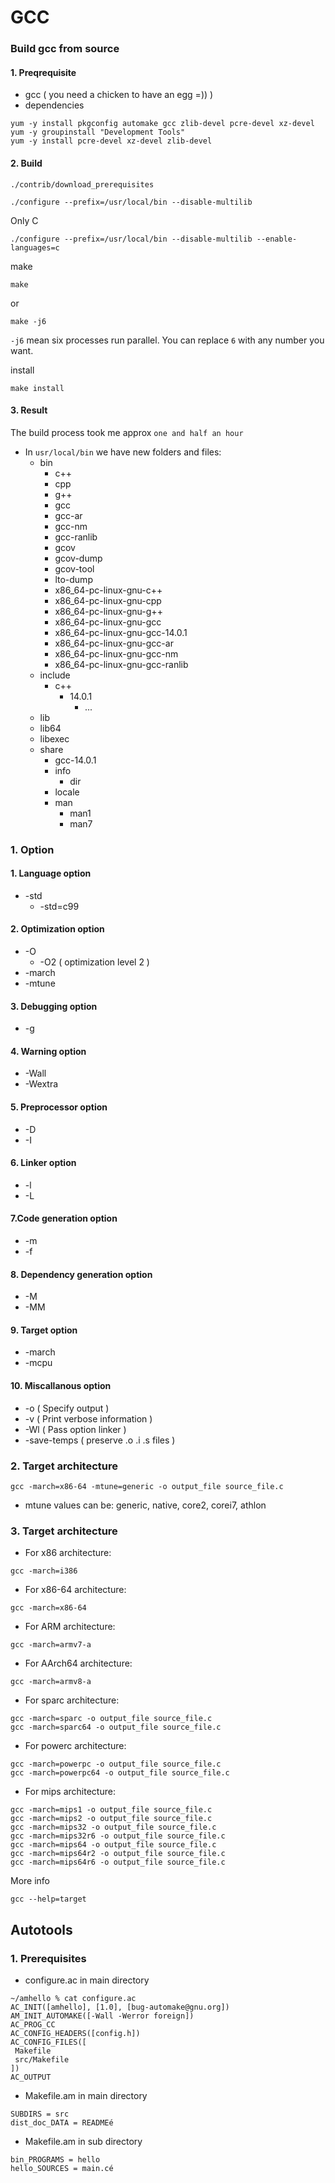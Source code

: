 # GCC
### Build gcc from source 
#### 1. Preqrequisite
* gcc ( you need a chicken to have an egg =)) )
* dependencies
```
yum -y install pkgconfig automake gcc zlib-devel pcre-devel xz-devel
yum -y groupinstall "Development Tools"
yum -y install pcre-devel xz-devel zlib-devel
```
#### 2. Build
```
./contrib/download_prerequisites
```

```
./configure --prefix=/usr/local/bin --disable-multilib
```
Only C
```
./configure --prefix=/usr/local/bin --disable-multilib --enable-languages=c
```
make
```
make
```
or
```
make -j6
```
`-j6` mean six processes run parallel. You can replace `6` with any number you want.

install
```
make install
```
#### 3. Result
The build process took me approx `one and half an hour`
* In `usr/local/bin` we have new folders and files:
  * bin
    * c++
    * cpp
    * g++
    * gcc
    * gcc-ar
    * gcc-nm
    * gcc-ranlib
    * gcov
    * gcov-dump
    * gcov-tool
    * lto-dump
    * x86_64-pc-linux-gnu-c++
    * x86_64-pc-linux-gnu-cpp
    * x86_64-pc-linux-gnu-g++
    * x86_64-pc-linux-gnu-gcc
    * x86_64-pc-linux-gnu-gcc-14.0.1
    * x86_64-pc-linux-gnu-gcc-ar
    * x86_64-pc-linux-gnu-gcc-nm
    * x86_64-pc-linux-gnu-gcc-ranlib
  * include
    * c++
      * 14.0.1
        * ...
  * lib
  * lib64
  * libexec
  * share
    * gcc-14.0.1
    * info
      * dir
    * locale
    * man
      * man1
      * man7
### 1. Option
#### 1. Language option
* -std
  * -std=c99
#### 2. Optimization option
* -O
  * -O2 ( optimization level 2 )
* -march
* -mtune
#### 3. Debugging option
* -g
#### 4. Warning option
* -Wall
* -Wextra
#### 5. Preprocessor option
* -D
* -I
#### 6. Linker option
* -l
* -L
#### 7.Code generation option
* -m
* -f
#### 8. Dependency generation option
* -M
* -MM
#### 9. Target option
* -march
* -mcpu
#### 10. Miscallanous option
* -o ( Specify output )
* -v ( Print verbose information )
* -Wl ( Pass option linker )
* -save-temps ( preserve .o .i .s files )
### 2. Target architecture
```
gcc -march=x86-64 -mtune=generic -o output_file source_file.c
```
* mtune values can be: generic, native, core2, corei7, athlon 

### 3. Target architecture
* For x86 architecture:
```
gcc -march=i386
```
* For x86-64 architecture:
```
gcc -march=x86-64
```
* For ARM architecture:
```
gcc -march=armv7-a
```
* For AArch64 architecture:
```
gcc -march=armv8-a
```
* For sparc architecture:
```
gcc -march=sparc -o output_file source_file.c
gcc -march=sparc64 -o output_file source_file.c
```
* For powerc architecture:
```
gcc -march=powerpc -o output_file source_file.c
gcc -march=powerpc64 -o output_file source_file.c
```
* For mips architecture:
```
gcc -march=mips1 -o output_file source_file.c
gcc -march=mips2 -o output_file source_file.c
gcc -march=mips32 -o output_file source_file.c
gcc -march=mips32r6 -o output_file source_file.c
gcc -march=mips64 -o output_file source_file.c
gcc -march=mips64r2 -o output_file source_file.c
gcc -march=mips64r6 -o output_file source_file.c
```
More info
```
gcc --help=target
```
## Autotools
### 1. Prerequisites
* configure.ac in main directory
```
~/amhello % cat configure.ac
AC_INIT([amhello], [1.0], [bug-automake@gnu.org])
AM_INIT_AUTOMAKE([-Wall -Werror foreign])
AC_PROG_CC
AC_CONFIG_HEADERS([config.h])
AC_CONFIG_FILES([
 Makefile
 src/Makefile
])
AC_OUTPUT
```
* Makefile.am in main directory
```
SUBDIRS = src
dist_doc_DATA = READMEé
```
* Makefile.am in sub directory
```
bin_PROGRAMS = hello
hello_SOURCES = main.cé
```
